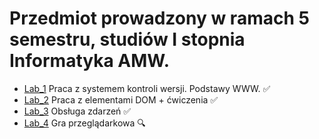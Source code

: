# Przedmiot prowadzony w ramach 5 semestru, studiów I stopnia Informatyka AMW.

* [Lab_1](https://github.com/AdamSzr/projektowanie-serwisow-www-Szreiber-185ic/tree/master/Lab_1) Praca z systemem kontroli wersji. Podstawy WW&#8203;W. :white_check_mark:
* [Lab_2](https://github.com/AdamSzr/projektowanie-serwisow-www-Szreiber-185ic/tree/master/Lab_2) Praca z elementami DOM + ćwiczenia :white_check_mark:
* [Lab_3](https://github.com/AdamSzr/projektowanie-serwisow-www-Szreiber-185ic/tree/master/Lab_3) Obsługa zdarzeń :white_check_mark:
* [Lab_4](https://github.com/AdamSzr/projektowanie-serwisow-www-Szreiber-185ic/tree/master/Lab_4) Gra przeglądarkowa :mag: